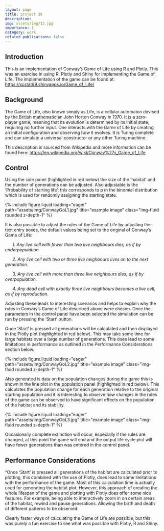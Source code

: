 ```yaml
---
layout: page
title: project 10
description: 
img: assets/img/12.jpg
importance: 1
category: work
related_publications: false
---
```


## Introduction

This is an implementation of Conway’s Game of Life using R and Plotly.
This was an exercise in using R, Plotly and Shiny for implementing the
Game of Life. The implementation of the game can be found at:
<https://xcstat99.shinyapps.io/Game_of_Life/>

## Background

The Game of Life, also known simply as Life, is a cellular automaton
devised by the British mathematician John Horton Conway in 1970. It is a
zero-player game, meaning that its evolution is determined by its
initial state, requiring no further input. One interacts with the Game
of Life by creating an initial configuration and observing how it
evolves. It is Turing complete and can simulate a universal constructor
or any other Turing machine.

This description is sourced from Wikipedia and more information can be
found here: <https://en.wikipedia.org/wiki/Conway%27s_Game_of_Life>

## Control

Using the side panel (highlighted in red below) the size of the
‘habitat’ and the number of generations can be adjusted.
Also adjustable is the ‘Probability of starting life’, this corresponds
to p in the binomial distribution which is used for randomly assigning
the starting state.

<div class="row justify-content-sm-center">
  <div class="col-sm-8 mt-3 mt-md-0">
     {% include figure.liquid loading="eager" path="assets/img/ConwayGoL1.jpg" title="example image" class="img-fluid rounded z-depth-1" %}
  </div>      
</div>

It is also possible to adjust the rules of the Game of Life by adjusting
the text entry boxes, the default values being set to the original of
Conway’s Game of Life:

      *1. Any live cell with fewer than two live neighbours dies, as if
by underpopulation.*

      *2. Any live cell with two or three live neighbours lives on to
the next generation.*

      *3. Any live cell with more than three live neighbours dies, as if
by overpopulation.*

      *4. Any dead cell with exactly three live neighbours becomes a
live cell, as if by reproduction.*

Adjusting these leads to interesting scenarios and helps to explain why
the rules in Conway’s Game of Life described above were chosen. Once the
parameters in the control panel have been selected the simulation can be
run by pressing the ‘Start’ button.

Once ‘Start’ is pressed all generations will be calculated
and then displayed in the Plotly plot (highlighted in red below). This
may take some time for large habitats over a large number of
generations. This does lead to some limitations in performance as
outlined in the Performance Considerations section below.

<div class="row justify-content-sm-center">
  <div class="col-sm-8 mt-3 mt-md-0">
     {% include figure.liquid loading="eager" path="assets/img/ConwayGoL2.jpg" title="example image" class="img-fluid rounded z-depth-1" %}
  </div>      
</div>

Also generated is data on the population changes during the game this is
shown in the line plot in the population panel (highlighted in red
below). This calculates the population change for each generation
relative to the original starting population and it is interesting to
observe how changes in the rules of the game can be observed to have
significant effects on the population of the habitat and its stability.

<div class="row justify-content-sm-center">
  <div class="col-sm-8 mt-3 mt-md-0">
     {% include figure.liquid loading="eager" path="assets/img/ConwayGoL3.jpg" title="example image" class="img-fluid rounded z-depth-1" %}
  </div>      
</div>

Occasionally complete extinction will occur, especially if the rules are
changed, at this point the game will end and the output life cycle plot
will have fewer generations than was entered in the control panel.

## Performance Considerations

“Once ‘Start’ is pressed all generations of the habitat are calculated
prior to plotting, this combined with the use of Plotly, does lead to
some limitations with the performance of the game. Most of this
calculation time is actually used for generating the habitat plot.
However, this approach of creating the whole lifespan of the game and
plotting with Plotly does offer some nice features. For example, being
able to interactively zoom in on certain areas of the habitat, rewind
and pause generations. Allowing the birth and death of different
patterns to be observed.

Clearly faster ways of calculating the Game of Life are possible, but
this was purely a fun exercise to see what was possible with Plotly, R
and Shiny.
